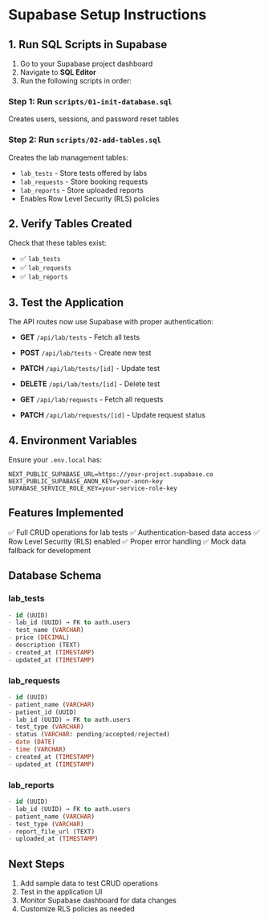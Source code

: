 # Supabase Setup Instructions

## 1. Run SQL Scripts in Supabase

1. Go to your Supabase project dashboard
2. Navigate to **SQL Editor**
3. Run the following scripts in order:

### Step 1: Run `scripts/01-init-database.sql`
Creates users, sessions, and password reset tables

### Step 2: Run `scripts/02-add-tables.sql`
Creates the lab management tables:
- `lab_tests` - Store tests offered by labs
- `lab_requests` - Store booking requests
- `lab_reports` - Store uploaded reports
- Enables Row Level Security (RLS) policies

## 2. Verify Tables Created

Check that these tables exist:
- ✅ `lab_tests`
- ✅ `lab_requests`  
- ✅ `lab_reports`

## 3. Test the Application

The API routes now use Supabase with proper authentication:

- **GET** `/api/lab/tests` - Fetch all tests
- **POST** `/api/lab/tests` - Create new test
- **PATCH** `/api/lab/tests/[id]` - Update test
- **DELETE** `/api/lab/tests/[id]` - Delete test

- **GET** `/api/lab/requests` - Fetch all requests
- **PATCH** `/api/lab/requests/[id]` - Update request status

## 4. Environment Variables

Ensure your `.env.local` has:

```env
NEXT_PUBLIC_SUPABASE_URL=https://your-project.supabase.co
NEXT_PUBLIC_SUPABASE_ANON_KEY=your-anon-key
SUPABASE_SERVICE_ROLE_KEY=your-service-role-key
```

## Features Implemented

✅ Full CRUD operations for lab tests
✅ Authentication-based data access
✅ Row Level Security (RLS) enabled
✅ Proper error handling
✅ Mock data fallback for development

## Database Schema

### lab_tests
```sql
- id (UUID)
- lab_id (UUID) → FK to auth.users
- test_name (VARCHAR)
- price (DECIMAL)
- description (TEXT)
- created_at (TIMESTAMP)
- updated_at (TIMESTAMP)
```

### lab_requests
```sql
- id (UUID)
- patient_name (VARCHAR)
- patient_id (UUID)
- lab_id (UUID) → FK to auth.users
- test_type (VARCHAR)
- status (VARCHAR: pending/accepted/rejected)
- date (DATE)
- time (VARCHAR)
- created_at (TIMESTAMP)
- updated_at (TIMESTAMP)
```

### lab_reports
```sql
- id (UUID)
- lab_id (UUID) → FK to auth.users
- patient_name (VARCHAR)
- test_type (VARCHAR)
- report_file_url (TEXT)
- uploaded_at (TIMESTAMP)
```

## Next Steps

1. Add sample data to test CRUD operations
2. Test in the application UI
3. Monitor Supabase dashboard for data changes
4. Customize RLS policies as needed

